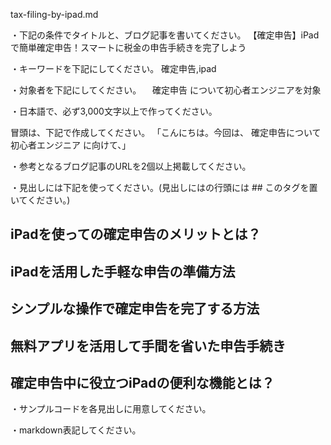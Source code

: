 tax-filing-by-ipad.md

・下記の条件でタイトルと、ブログ記事を書いてください。
【確定申告】iPadで簡単確定申告！スマートに税金の申告手続きを完了しよう

・キーワードを下記にしてください。
確定申告,ipad

・対象者を下記にしてください。
　確定申告 について初心者エンジニアを対象


・日本語で、必ず3,000文字以上で作ってください。

冒頭は、下記で作成してください。
「こんにちは。今回は、
確定申告について初心者エンジニア
に向けて、」

・参考となるブログ記事のURLを2個以上掲載してください。

・見出しには下記を使ってください。(見出しにはの行頭には ## このタグを置いてください。)
## iPadを使っての確定申告のメリットとは？
## iPadを活用した手軽な申告の準備方法
## シンプルな操作で確定申告を完了する方法
## 無料アプリを活用して手間を省いた申告手続き
## 確定申告中に役立つiPadの便利な機能とは？

・サンプルコードを各見出しに用意してください。

・markdown表記してください。


